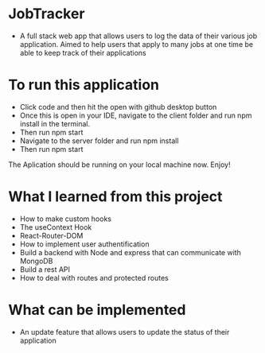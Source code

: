 # JobTracker
  - A full stack web app that allows users to log the data of their various job application. Aimed to help users that apply to many jobs at one time be     able to keep track of their applications

# To run this application
  - Click code and then hit the open with github desktop button
  - Once this is open in your IDE, navigate to the client folder and run npm install in the terminal.
  - Then run npm start
  - Navigate to the server folder and run npm install
  - Then run npm start
  
The Aplication should be running on your local machine now. Enjoy!

# What I learned from this project
  - How to make custom hooks
  - The useContext Hook
  - React-Router-DOM
  - How to implement user authentification
  - Build a backend with Node and express that can communicate with MongoDB
  - Build a rest API
  - How to deal with routes and protected routes
  
# What can be implemented
  - An update feature that allows users to update the status of their application

